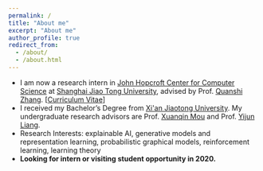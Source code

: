 ```yaml
---
permalink: /
title: "About me"
excerpt: "About me"
author_profile: true
redirect_from: 
  - /about/
  - /about.html
---
```



* I am now a research intern in [John Hopcroft Center for Computer Science](http://jhc.sjtu.edu.cn/) at [Shanghai Jiao Tong University](http://en.sjtu.edu.cn/), advised by Prof. [Quanshi Zhang](http://qszhang.com/). [[Curriculum Vitae](https://leslie-ch.github.io/files/CV_Yilan_Chen.pdf)]
* I received my Bachelor’s Degree from [Xi'an Jiaotong University](http://en.xjtu.edu.cn/). My undergraduate research advisors are Prof. [Xuanqin Mou](http://gr.xjtu.edu.cn/web/xqmou/home;jsessionid=CCFDF99EDC86A957520D38B1EE36A07D) and Prof. [Yijun Liang](http://gr.xjtu.edu.cn/web/liang.yj).
* Research Interests: explainable AI, generative models and representation learning, probabilistic graphical models, reinforcement learning, learning theory
* <b>Looking for intern or visiting student opportunity in 2020.</b>

